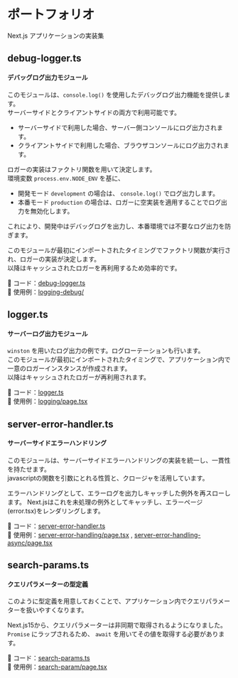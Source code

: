 # ポートフォリオ
Next.js アプリケーションの実装集

## debug-logger.ts
#### デバッグログ出力モジュール

このモジュールは、`console.log()` を使用したデバッグログ出力機能を提供します。  
サーバーサイドとクライアントサイドの両方で利用可能です。
- サーバーサイドで利用した場合、サーバー側コンソールにログ出力されます。
- クライアントサイドで利用した場合、ブラウザコンソールにログ出力されます。

ロガーの実装はファクトリ関数を用いて決定します。  
環境変数 `process.env.NODE_ENV` を基に、
- 開発モード `development` の場合は、 `console.log()` でログ出力します。
- 本番モード `production` の場合は、ロガーに空実装を適用することでログ出力を無効化します。

これにより、開発中はデバッグログを出力し、本番環境では不要なログ出力を防ぎます。

このモジュールが最初にインポートされたタイミングでファクトリ関数が実行され、ロガーの実装が決定します。  
以降はキャッシュされたロガーを再利用するため効率的です。

:open_file_folder: コード：[debug-logger.ts](modules/loggers/debug-logger.ts)  
:open_file_folder: 使用例：[logging-debug/](app/sample/logging-debug)

## logger.ts
#### サーバーログ出力モジュール

`winston` を用いたログ出力の例です。ログローテーションも行います。  
このモジュールが最初にインポートされたタイミングで、アプリケーション内で一意のロガーインスタンスが作成されます。  
以降はキャッシュされたロガーが再利用されます。

:open_file_folder: コード：[logger.ts](modules/loggers/logger.ts)  
:open_file_folder: 使用例：[logging/page.tsx](app/sample/logging/page.tsx)

## server-error-handler.ts
#### サーバーサイドエラーハンドリング

このモジュールは、サーバーサイドエラーハンドリングの実装を統一し、一貫性を持たせます。  
javascriptの関数を引数にとれる性質と、クロージャを活用しています。

エラーハンドリングとして、エラーログを出力しキャッチした例外を再スローします。
Next.jsはこれを未処理の例外としてキャッチし、エラーページ(error.tsx)をレンダリングします。

:open_file_folder: コード：[server-error-handler.ts](modules/error-handlers/server-error-handler.ts)  
:open_file_folder: 使用例：[server-error-handling/page.tsx](app/sample/server-error-handling/page.tsx) , [server-error-handling-async/page.tsx](app/sample/server-error-handling-async/page.tsx)

## search-params.ts
#### クエリパラメーターの型定義

このように型定義を用意しておくことで、アプリケーション内でクエリパラメーターを扱いやすくなります。

Next.js15から、クエリパラメーターは非同期で取得されるようになりました。`Promise` にラップされるため、 `await` を用いてその値を取得する必要があります。

:open_file_folder: コード：[search-params.ts](modules/types/search-params.ts)  
:open_file_folder: 使用例：[search-param/page.tsx](app/sample/search-param/page.tsx)


